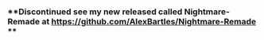 ### **Discontinued see my new released called Nightmare-Remade at https://github.com/AlexBartles/Nightmare-Remade **
